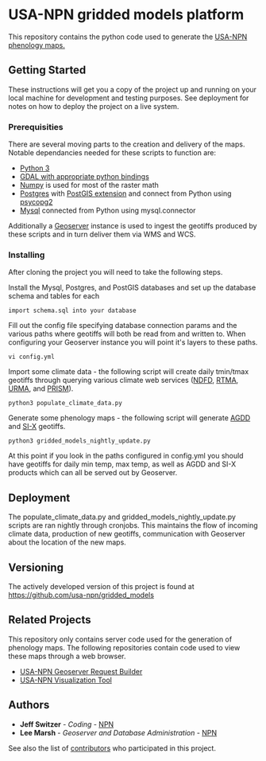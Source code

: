 # USA-NPN gridded models platform

This repository contains the python code used to generate the [USA-NPN phenology maps.](https://www.usanpn.org/data/phenology_maps)

## Getting Started

These instructions will get you a copy of the project up and running on your local machine for development and testing purposes. See deployment for notes on how to deploy the project on a live system.

### Prerequisities

There are several moving parts to the creation and delivery of the maps. Notable dependancies needed for these scripts to function are:

* [Python 3](https://www.python.org/downloads/)
* [GDAL with appropriate python bindings](http://gdal.org/)
* [Numpy](http://www.numpy.org/) is used for most of the raster math
* [Postgres](https://www.postgresql.org/) with [PostGIS extension](http://postgis.net/) and connect from Python using [psycopg2](http://initd.org/psycopg/)
* [Mysql](https://www.mysql.com/) connected from Python using mysql.connector

Additionally a [Geoserver](http://geoserver.org/) instance is used to ingest the geotiffs produced by these scripts and in turn deliver them via WMS and WCS.

### Installing

After cloning the project you will need to take the following steps.

Install the Mysql, Postgres, and PostGIS databases and set up the database schema and tables for each

```
import schema.sql into your database
```

Fill out the config file specifying database connection params and the various paths where geotiffs will both be read from and written to. When configuring your Geoserver instance you will point it's layers to these paths.

```
vi config.yml
```

Import some climate data - the following script will create daily tmin/tmax geotiffs through querying various climate web services ([NDFD](http://www.nws.noaa.gov/ndfd/), [RTMA](http://www.nco.ncep.noaa.gov/pmb/products/rtma/), [URMA](http://www.nco.ncep.noaa.gov/pmb/products/rtma/#URMA), and [PRISM](http://prism.oregonstate.edu/)).

```
python3 populate_climate_data.py
```

Generate some phenology maps - the following script will generate [AGDD](https://www.usanpn.org/data/agdd_maps) and [SI-X](https://www.usanpn.org/data/spring_indices) geotiffs.

```
python3 gridded_models_nightly_update.py
```

At this point if you look in the paths configured in config.yml you should have geotiffs for daily min temp, max temp, as well as AGDD and SI-X products which can all be served out by Geoserver.


## Deployment

The populate_climate_data.py and gridded_models_nightly_update.py scripts are ran nightly through cronjobs. This maintains the flow of incoming climate data, production of new geotiffs, communication with Geoserver about the location of the new maps.


## Versioning

The actively developed version of this project is found at https://github.com/usa-npn/gridded_models


## Related Projects

This repository only contains server code used for the generation of phenology maps. The following repositories contain code used to view these maps through a web browser.

* [USA-NPN Geoserver Request Builder](https://github.com/usa-npn/geoserver-request-builder)
* [USA-NPN Visualization Tool](https://github.com/usa-npn/npn-viz-tool)

## Authors

* **Jeff Switzer** - *Coding* - [NPN](https://github.com/usa-npn)
* **Lee Marsh** - *Geoserver and Database Administration* - [NPN](https://github.com/usa-npn)

See also the list of [contributors](https://www.usanpn.org/about/staff) who participated in this project.
